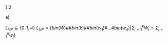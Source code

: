 1.2

a)

$L_{VP} \subseteq \{0,1,\# \}$
$L_{VP} = \left\{ bin(W)\#\#bin(k)\#\#bin(w_{1})\#\dots \# bin(w_{n}) | \Sigma_{i=1}^{k} W_{i} \leq \Sigma^{n}_{j=1} w_{j}  \right\}$